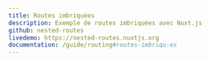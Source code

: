 ```yaml
---
title: Routes imbriquées
description: Exemple de routes imbriquées avec Nuxt.js
github: nested-routes
livedemo: https://nested-routes.nuxtjs.org
documentation: /guide/routing#routes-imbriqu-es
---
```


